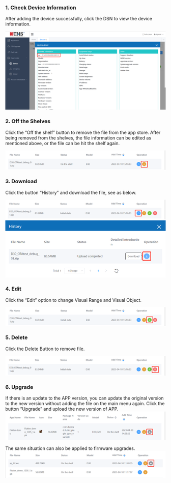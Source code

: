 
### 1. Check Device Information
After adding the device successfully, click the DSN to view the device information.  

![6-1](./_images/6-1.png)

### 2. Off the Shelves
Click the “Off the shelf” button to remove the file from the app store. After being removed from the shelves, the file information can be edited as mentioned above, or the file can be hit the shelf again.

![6-2](./_images/6-2.png)

### 3. Download
Click the button “History” and download the file, see as below.

![6-3-1](./_images/6-3-1.png)
![6-3-2](./_images/6-3-2.png)

### 4. Edit
Click the “Edit” option to change Visual Range and Visual Object.

![6-4](./_images/6-4.png)

### 5. Delete
Click the Delete Button to remove file.

![6-5](./_images/6-5.png)

### 6. Upgrade
If there is an update to the APP version, you can update the original version to the new version without adding the file on the main menu again. Click the button “Upgrade” and upload the new version of APP.  
![4-3](./_images/4-3.png)

The same situation can also be applied to firmware upgrades.
![3-3](./_images/3-3.png)
